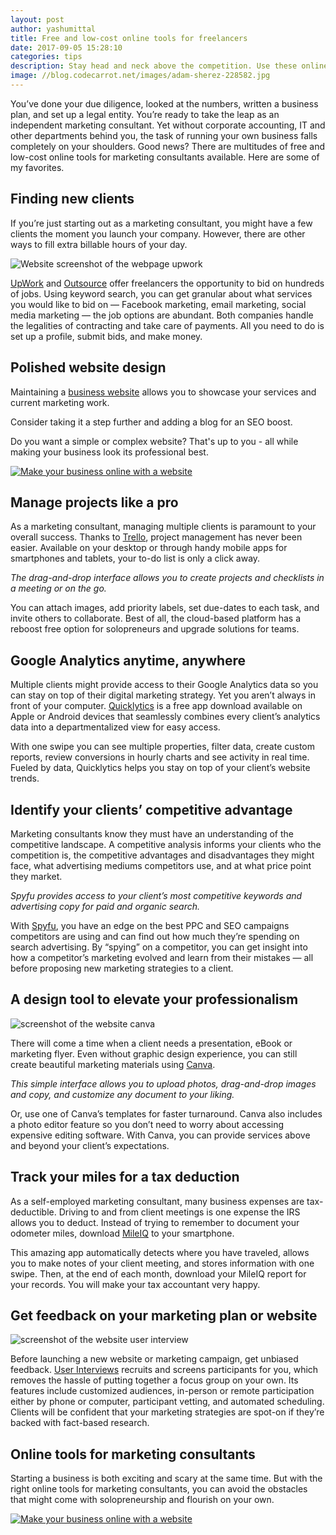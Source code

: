 ```yaml
---
layout: post
author: yashumittal
title: Free and low-cost online tools for freelancers
date: 2017-09-05 15:28:10
categories: tips
description: Stay head and neck above the competition. Use these online tools for marketing consultants and make your freelance work quick and easy.
image: //blog.codecarrot.net/images/adam-sherez-228582.jpg
---
```


You’ve done your due diligence, looked at the numbers, written a business plan, and set up a legal entity. You’re ready to take the leap as an independent marketing consultant. Yet without corporate accounting, IT and other departments behind you, the task of running your own business falls completely on your shoulders. Good news? There are multitudes of free and low-cost online tools for marketing consultants available. Here are some of my favorites.

## Finding new clients

If you’re just starting out as a marketing consultant, you might have a few clients the moment you launch your company. However, there are other ways to fill extra billable hours of your day.

![Website screenshot of the webpage upwork](//blog.codecarrot.net/images/website-screenshot-of-the-webpage-upwork.png)

[UpWork](//www.upwork.com/) and [Outsource](//remote.com/?ref=outsource) offer freelancers the opportunity to bid on hundreds of jobs. Using keyword search, you can get granular about what services you would like to bid on — Facebook marketing, email marketing, social media marketing — the job options are abundant. Both companies handle the legalities of contracting and take care of payments. All you need to do is set up a profile, submit bids, and make money.

## Polished website design

Maintaining a [business website](//codecarrot.net) allows you to showcase your services and current marketing work.

<div class="callout">
Consider taking it a step further and adding a blog for an SEO boost.
</div>

Do you want a simple or complex website? That's up to you - all while making your business look its professional best.

[![Make your business online with a website](//blog.codecarrot.net/images/make-your-business-online-with-a-website-promo.png)](//codecarrot.net/)

## Manage projects like a pro

As a marketing consultant, managing multiple clients is paramount to your overall success. Thanks to [Trello](//trello.com/), project management has never been easier. Available on your desktop or through handy mobile apps for smartphones and tablets, your to-do list is only a click away.

*The drag-and-drop interface allows you to create projects and checklists in a meeting or on the go.*

You can attach images, add priority labels, set due-dates to each task, and invite others to collaborate. Best of all, the cloud-based platform has a reboost free option for solopreneurs and upgrade solutions for teams.

## Google Analytics anytime, anywhere

Multiple clients might provide access to their Google Analytics data so you can stay on top of their digital marketing strategy. Yet you aren’t always in front of your computer. [Quicklytics](//escoz.com/quicklytics/index.html) is a free app download available on Apple or Android devices that seamlessly combines every client’s analytics data into a departmentalized view for easy access.

With one swipe you can see multiple properties, filter data, create custom reports, review conversions in hourly charts and see activity in real time. Fueled by data, Quicklytics helps you stay on top of your client’s website trends.

## Identify your clients’ competitive advantage

Marketing consultants know they must have an understanding of the competitive landscape. A competitive analysis informs your clients who the competition is, the competitive advantages and disadvantages they might face, what advertising mediums competitors use, and at what price point they market.

*Spyfu provides access to your client’s most competitive keywords and advertising copy for paid and organic search.*

With [Spyfu](//www.spyfu.com/), you have an edge on the best PPC and SEO campaigns competitors are using and can find out how much they’re spending on search advertising. By “spying” on a competitor, you can get insight into how a competitor’s marketing evolved and learn from their mistakes — all before proposing new marketing strategies to a client.

## A design tool to elevate your professionalism

![screenshot of the website canva](//blog.codecarrot.net/images/screenshot-of-the-website-canva.png)

There will come a time when a client needs a presentation, eBook or marketing flyer. Even without graphic design experience, you can still create beautiful marketing materials using [Canva](//www.canva.com/).

*This simple interface allows you to upload photos, drag-and-drop images and copy, and customize any document to your liking.*

Or, use one of Canva’s templates for faster turnaround. Canva also includes a photo editor feature so you don’t need to worry about accessing expensive editing software. With Canva, you can provide services above and beyond your client’s expectations.

## Track your miles for a tax deduction

As a self-employed marketing consultant, many business expenses are tax-deductible. Driving to and from client meetings is one expense the IRS allows you to deduct. Instead of trying to remember to document your odometer miles, download [MileIQ](//www.mileiq.com/) to your smartphone.

This amazing app automatically detects where you have traveled, allows you to make notes of your client meeting, and stores information with one swipe. Then, at the end of each month, download your MileIQ report for your records. You will make your tax accountant very happy.

## Get feedback on your marketing plan or website

![screenshot of the website user interview](//blog.codecarrot.net/images/screenshot-of-the-website-user-interviews.png)

Before launching a new website or marketing campaign, get unbiased feedback. [User Interviews](//www.userinterviews.com/) recruits and screens participants for you, which removes the hassle of putting together a focus group on your own. Its features include customized audiences, in-person or remote participation either by phone or computer, participant vetting, and automated scheduling. Clients will be confident that your marketing strategies are spot-on if they’re backed with fact-based research.

## Online tools for marketing consultants

Starting a business is both exciting and scary at the same time. But with the right online tools for marketing consultants, you can avoid the obstacles that might come with solopreneurship and flourish on your own.

[![Make your business online with a website](//blog.codecarrot.net/images/make-your-business-online-with-a-website-promo.png)](//codecarrot.net/)
